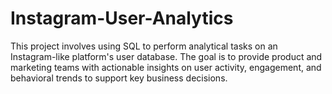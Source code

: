 # Instagram-User-Analytics
This project involves using SQL to perform analytical tasks on an Instagram-like platform's user database. The goal is to provide product and marketing teams with actionable insights on user activity, engagement, and behavioral trends to support key business decisions.
